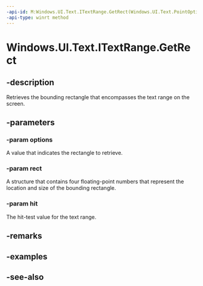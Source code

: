 ```yaml
---
-api-id: M:Windows.UI.Text.ITextRange.GetRect(Windows.UI.Text.PointOptions,Windows.Foundation.Rect@,System.Int32@)
-api-type: winrt method
---
```


<!-- Method syntax
public void GetRect(Windows.UI.Text.PointOptions options, Windows.Foundation.Rect rect, System.Int32 hit)
-->

# Windows.UI.Text.ITextRange.GetRect

## -description
Retrieves the bounding rectangle that encompasses the text range on the screen.



## -parameters
### -param options
A value that indicates the rectangle to retrieve.

### -param rect
A structure that contains four floating-point numbers that represent the location and size of the bounding rectangle.

### -param hit
The hit-test value for the text range.

## -remarks

## -examples

## -see-also
